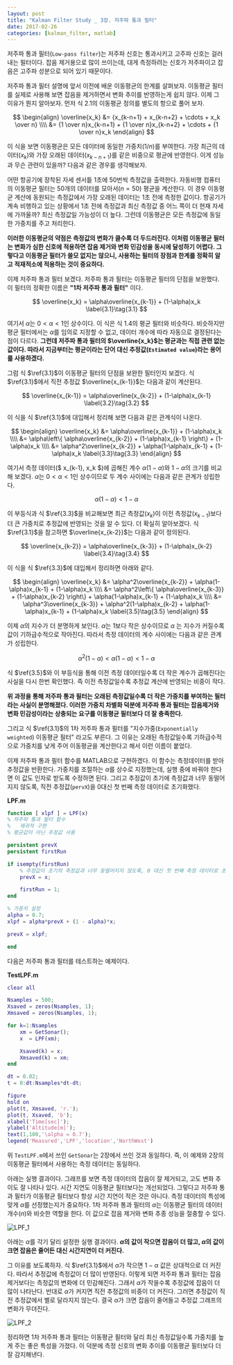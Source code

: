 ```yaml
---
layout: post
title: "Kalman Filter Study _ 3장. 저주파 통과 필터"
date: 2017-02-26
categories: [kalman_filter, matlab]
---
```


저주파 통과 필터(`Low-pass filter`)는 저주파 신호는 통과시키고 고주파 신호는 걸러내는
필터이다. 잡음 제거용으로 많이 쓰이는데, 대게 측정하려는 신호가 저주파이고 잡음은
고주파 성분으로 되어 있기 때문이다.  

저주파 통과 필터 설명에 앞서 이전에 배운 이동평균의 한계를 살펴보자. 이동평균 필터를
실제로 사용해 보면 잡음을 제거하면서 변화 추이를 반영하는게 쉽지 않다. 이제 그 이유가
뭔지 알아보자. 먼저 식 $2.1$의 이동평균 정의를 별도의 항으로 풀어 보자.  

$$
\begin{align}
\overline{x_k} &= {x_{k-n+1} + x_{k-n+2} + \cdots + x_k \over n} \\\\
               &= {1 \over n}x_{k-n+1} + {1 \over n}x_{k-n+2} + \cdots + {1 \over n}x_k
\end{align}
$$

이 식을 보면 이동평균은 모든 데이터에 동일한 가중치($1/n$)를 부여한다. 가장 최근의
데이터($x_k$)와 가장 오래된 데이터($x_{k-n+1}$)를 같은 비중으로 평균에 반영한다.
이게 성능과 무슨 관련이 있을까? 다음과 같은 경우를 생각해보자.  

어떤 항공기에 장착된 자세 센서틑 $1$초에 $50$번씩 측정값을 출력한다. 자동비행 컴퓨터의
이동평균 필터는 $50$개의 데이터를 모아서($n=50$) 평균을 계산한다. 이 경우 이동평균
계산에 동원되는 측정값에서 가장 오래된 데이터는 $1$초 전에 측정한 값이다. 항공기가 계속
비행하고 있는 상황에서 $1$초 전에 측정값과 최신 측정값 중 어느 쪽이 더 현재 자세에
가까울까? 최신 측정값일 가능성이 더 높다. 그런데 이동평균은 모든 측정값에 동일한
가중치를 주고 처리한다.  

**이러한 이동평균의 약점은 측정값의 변화가 클수록 더 두드러진다. 이처럼 이동평균 필터는
변화가 심한 신호에 적용하면 잡음 제거와 변화 민감성을 동시에 달성하기 어렵다. 그렇다고
이동평균 필터가 쓸모 없지는 않으니, 사용하는 필터의 장점과 한계를 정확히 알고 적재적소에
적용하는 것이 중요하다.**  

이제 저주파 통과 필터 보겠다. 저주파 통과 필터는 이동평균 필터의 단점을 보완했다.
이 필터의 정확한 이름은 **"1차 저주파 통과 필터"** 이다.  

$$
\overline{x_k} = \alpha\overline{x_{k-1}} + (1-\alpha)x_k \label{3.1}\tag{3.1}
$$

여기서 $\alpha$는 $0 < \alpha < 1$인 상수이다. 이 식은 식 $1.4$의 평균 필터와 비슷하다.
비슷하지만 평균 필터에서는 $\alpha$를 임의로 지정할 수 없고, 데이터 개수에 따라 자동으로
결정된다는 점이 다르다. **그런데 저주파 통과 필터의 $\overline{x_k}$는 평균과는 직접 관련
없는 값이다. 따라서 지금부터는 평균이라는 단어 대신 추정값(`Estimated value`)라는 용어를
사용하겠다.**  

그럼 식 $\ref{3.1}$이 이동평균 필터의 단점을 보완한 필터인지 보겠다. 식 $\ref{3.1}$에서
직전 추정값 $\overline{x_{k-1}}$는 다음과 같이 계산된다.  

$$
\overline{x_{k-1}} = \alpha\overline{x_{k-2}} + (1-\alpha)x_{k-1} \label{3.2}\tag{3.2}
$$

이 식을 식 $\ref{3.1}$에 대입해서 정리해 보면 다음과 같은 관계식이 나온다.  

$$
\begin{align}
\overline{x_k} &= \alpha\overline{x_{k-1}} + (1-\alpha)x_k \\\\
               &= \alpha\left\{ \alpha\overline{x_{k-2}} + (1-\alpha)x_{k-1} \right\} + (1-\alpha)x_k \\\\
               &= \alpha^2\overline{x_{k-2}} + \alpha(1-\alpha)x_{k-1} + (1-\alpha)x_k \label{3.3}\tag{3.3}
\end{align}
$$

여기서 측정 데이터($ x_{k-1}, x_k $)에 곱해진 계수 $\alpha(1-\alpha)$와 $1-\alpha$의
크기를 비교해 보겠다. $\alpha$는 $0 < \alpha < 1$인 상수이므로 두 계수 사이에는 다음과
같은 관계가 성립한다.  

$$
\alpha(1-\alpha) < 1-\alpha
$$

이 부등식과 식 $\ref{3.3}$을 비교해보면 최근 측정값($x_k$)이 이전 측정값($x_{k-1}$)보다
더 큰 가중치로 추정값에 반영되는 것을 알 수 있다. 더 확실히 알아보겠다. 식 $\ref{3.1}$을
참고하면 $\overline{x_{k-2}}$는 다음과 같이 정의된다.  

$$
\overline{x_{k-2}} = \alpha\overline{x_{k-3}} + (1-\alpha)x_{k-2} \label{3.4}\tag{3.4}
$$

이 식을 식 $\ref{3.3}$에 대입해서 정리하면 아래와 같다.  

$$
\begin{align}
\overline{x_k} &= \alpha^2\overline{x_{k-2}} + \alpha(1-\alpha)x_{k-1} + (1-\alpha)x_k \\\\
               &= \alpha^2\left\{ \alpha\overline{x_{k-3}} + (1-\alpha)x_{k-2} \right\} + \alpha(1-\alpha)x_{k-1} + (1-\alpha)x_k \\\\
               &= \alpha^3\overline{x_{k-3}} + \alpha^2(1-\alpha)x_{k-2} + \alpha(1-\alpha)x_{k-1} + (1-\alpha)x_k \label{3.5}\tag{3.5}
\end{align}
$$

이제 $\alpha$의 지수가 더 분명하게 보인다. $\alpha$는 $1$보다 작은 상수이므로 $\alpha$
는 지수가 커질수록 값이 기하급수적으로 작아진다. 따라서 측정 데이터의 계수 사이에는
다음과 같은 관계가 성립한다.  

$$
\alpha^2(1-\alpha) < \alpha(1-\alpha) < 1-\alpha
$$

식 $\ref{3.5}$와 이 부등식을 통해 이전 측정 데이터일수록 더 작은 계수가 곱해진다는
사실을 다시 한번 확인했다. 즉 이전 측정값일수록 추정값 계산에 반영되는 비중이 작다.  

**위 과정을 통해 저주파 통과 필터는 오래된 측정값일수록 더 작은 가중치를 부여하는 필터라는
사실이 분명해졌다. 이러한 가중치 차별화 덕분에 저주파 통과 필터는 잡음제거와 변화
민감성이라는 상충되는 요구를 이동평균 필터보다 더 잘 충족한다.**  

그리고 식 $\ref{3.1}$의 1차 저주파 통과 필터를 "지수가중(`Exponentially weighted`)
이동평균 필터" 라고도 부른다. 그 이유는 오래된 측정값일수록 기하급수적으로 가중치를
낮게 주어 이동평균을 계산한다고 해서 이런 이름이 붙었다.  

이제 저주파 통과 필터 함수를 MATLAB으로 구현하겠다. 이 함수는 측정데이터를 받아 추정값을
반환한다. 가중치를 조절하는 $\alpha$를 상수로 지정했는데, 실행 중에 바꿔야 한다면 이
값도 인자로 받도록 수정하면 된다. 그리고 추정값이 초기에 측정값과 너무 동떨어지지 않도록,
직전 추정값(`pervX`)을 $0$대신 첫 번째 측정 데이터로 초기화했다.  

**LPF.m**

```matlab
function [ xlpf ] = LPF(x)
% 저주파 통과 필터 함수
%   재귀적 구현
% 평균값이 아닌 추정값 사용

persistent prevX
persistent firstRun

if isempty(firstRun)
    % 추정값이 초기의 측정값과 너무 동떨어지지 않도록, 0 대신 첫 번째 측정 데이터로 초기화함
    prevX = x;

    firstRun = 1;
end

% 가중치 설정
alpha = 0.7;
xlpf = alpha*prevX + (1 - alpha)*x;

prevX = xlpf;

end
```


다음은 저주파 통과 필터를 테스트하는 예제이다.  

**TestLPF.m**

```matlab
clear all

Nsamples = 500;
Xsaved = zeros(Nsamples, 1);
Xmsaved = zeros(Nsamples, 1);

for k=1:Nsamples
    xm = GetSonar();
    x  = LPF(xm);

    Xsaved(k) = x;
    Xmsaved(k) = xm;
end

dt = 0.02;
t = 0:dt:Nsamples*dt-dt;

figure
hold on
plot(t, Xmsaved, 'r.');
plot(t, Xsaved, 'b');
xlabel('Time[sec]');
ylabel('Altitude[m]');
text(1,100,'\alpha = 0.7');
legend('Measured','LPF','location','NorthWest')
```


위 `TestLPF.m`에서 쓰인 `GetSonar`는 2장에서 쓰인 것과 동일하다. 즉, 이 예제와 2장의
이동평균 필터에서 사용하는 측정 데이터는 동일하다.  

아래는 실행 결과이다. 그래프를 보면 측정 데이터의 잡음이 잘 제거되고, 고도 변화 추이도
잘 나타나 있다. 시간 지연도 이동평균 필터보다는 개선되었다. 그렇다고 저주파 통과 필터가
이동평균 필터보다 항상 시간 지연이 적은 것은 아니다. 측정 데이터의 특성에 맞게 $\alpha$를
선정했는지가 중요하다. 1차 저주파 통과 필터의 $\alpha$는 이동평균 필터의 데이터
개수($n$)와 비슷한 역할을 한다. 이 값으로 잡음 제거와 변화 추종 성능을 절충할 수 있다.  

![LPF_1](https://raw.githubusercontent.com/RoyalAzalea/RoyalAzalea.github.io/master/static/img/_posts/kalman-filter-study/LPF_1.PNG)  

아래는 $\alpha$를 각기 달리 설정한 실행 결과이다. **$\alpha$의 값이 작으면 잡음이 더
많고, $\alpha$의 값이 크면 잡음은 줄어든 대신 시간지연이 더 커진다.**  

그 이유를 보도록하자. 식 $\ref{3.1}$에서 $\alpha$가 작으면 $1-\alpha$ 값은 상대적으로
더 커진다. 따라서 추정값에 측정값이 더 많이 반영된다. 이렇게 되면 저주파 통과 필터는 잡음
제거보다는 측정값의 변화에 더 민감해진다. 그래서 $\alpha$가 작을수록 추정값에 잡음이
더 많이 나타난다.  반대로 $\alpha$가 커지면 직전 추정값의 비중이 더 커진다. 그러면
추정값이 직전 추정값에서 별로 달라지지 않는다. 결국 $\alpha$가 크면 잡음이 줄어들고
추정값 그래프의 변화가 무뎌진다.  

![LPF_2](https://raw.githubusercontent.com/RoyalAzalea/RoyalAzalea.github.io/master/static/img/_posts/kalman-filter-study/LPF_2.PNG)  

정리하면 1차 저주파 통과 필터는 이동평균 필터와 달리 최신 측정값일수록 가중치를 높게 주는
좋은 특성을 가졌다. 이 덕분에 측정 신호의 변화 추이를 이동평균 필터보다 더 잘 감지해낸다.
